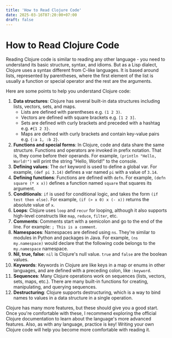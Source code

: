 ```yaml
---
title: 'How to Read Clojure Code'
date: 2025-03-16T07:20:00+07:00
draft: false
---
```


# How to Read Clojure Code

Reading Clojure code is similar to reading any other language - you need to understand its basic structure, syntax, and idioms. But as a Lisp dialect, Clojure uses a syntax different from C-like languages. It is based around lists, represented by parentheses, where the first element of the list is usually a function or special operator and the rest are the arguments.

Here are some points to help you understand Clojure code:

1. **Data structures**: Clojure has several built-in data structures including lists, vectors, sets, and maps.
   - Lists are defined with parentheses e.g. `(1 2 3)`.
   - Vectors are defined with square brackets e.g. `[1 2 3]`.
   - Sets are defined with curly brackets and preceded with a hashtag e.g. `#{1 2 3}`.
   - Maps are defined with curly brackets and contain key-value pairs e.g. `{:a 1, :b 2}`.
2. **Functions and special forms**: In Clojure, code and data share the same structure. Functions and operators are invoked in prefix notation. That is, they come before their operands. For example, `(println "Hello, World!")` will print the string "Hello, World!" to the console.
3. **Defining values**: The `def` keyword is used to define a global var. For example, `(def pi 3.14)` defines a var named `pi` with a value of `3.14`.
4. **Defining functions**: Functions are defined with `defn`. For example, `(defn square (* x x))` defines a function named `square` that squares its argument.
5. **Conditionals**: `if` is used for conditional logic, and takes the form `(if test then else)`. For example, `(if (> x 0) x (- x))` returns the absolute value of `x`.
6. **Loops**: Clojure uses `loop` and `recur` for looping, although it also supports high-level constructs like `map`, `reduce`, `filter`, etc.
7. **Comments**: Comments start with a semicolon and go to the end of the line. For example: `; This is a comment`.
8. **Namespaces**: Namespaces are defined using `ns`. They're similar to modules in Python and packages in Java. For example, `(ns my.namespace)` would declare that the following code belongs to the `my.namespace` namespace.
9. **Nil, true, false**: `nil` is Clojure's null value. `true` and `false` are the boolean values.
10. **Keywords**: Keywords in Clojure are like keys in a map or enums in other languages, and are defined with a preceding colon, like `:keyword`.
11. **Sequences**: Many Clojure operations work on sequences (lists, vectors, sets, maps, etc.). There are many built-in functions for creating, manipulating, and querying sequences.
12. **Destructuring**: Clojure supports destructuring, which is a way to bind names to values in a data structure in a single operation.

Clojure has many more features, but these should give you a good start. Once you're comfortable with these, I recommend exploring the official Clojure documentation to learn about the language's more advanced features. Also, as with any language, practice is key! Writing your own Clojure code will help you become more comfortable with reading it.
